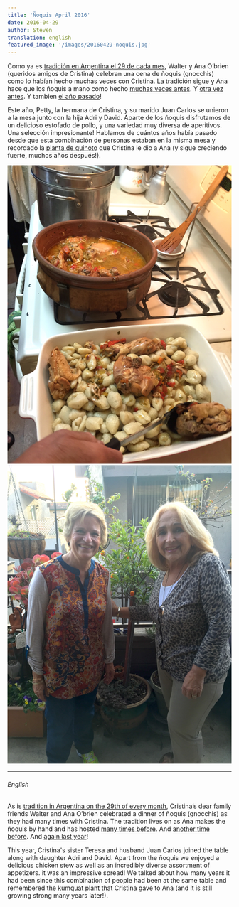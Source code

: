 ```yaml
---
title: 'Ñoquis April 2016'
date: 2016-04-29 
author: Steven
translation: english
featured_image: '/images/20160429-noquis.jpg'
---
```



Como ya es [tradición en Argentina el 29 de cada mes](http://fromargentinawithlove.typepad.com/from_argentina_with_love/2008/02/national-oquis.html), Walter y Ana O’brien (queridos amigos de Cristina) celebran una cena de ñoquis (gnocchis) como lo habían hecho muchas veces con Cristina. La tradición sigue y Ana hace que los ñoquis a mano como hecho [muchas veces antes](/memorial/noquis201309). Y [otra vez antes](memorial/noquis201306). Y tambien [el año pasado](/memorial/noquis2015)!

Este año, Petty, la hermana de Cristina, y su marido Juan Carlos se unieron a la mesa junto con la hija Adri y David. Aparte de los ñoquis disfrutamos de un delicioso estofado de pollo, y una variedad muy diversa de aperitivos. Una selección impresionante! Hablamos de cuántos años había pasado desde que esta combinación de personas estaban en la misma mesa y recordado la [planta de quinoto](/memorial/kumquat) que Cristina le dio a Ana (y sigue creciendo fuerte, muchos años después!).


<div class="gallery" data-columns="1">
	<img src="/images/20160429-noquis.jpg">
	<img src="/images/20160429-kumquat.jpg">
</div>


---

###### English


As is [tradition in Argentina on the 29th of every month](http://fromargentinawithlove.typepad.com/from_argentina_with_love/2008/02/national-oquis.html), Cristina’s dear family friends Walter and Ana O’brien celebrated a dinner of ñoquis (gnocchis) as they had many times with Cristina. The tradition lives on as Ana makes the ñoquis by hand and has hosted [many times before](/memorial/noquis201309). And [another time before](/memorial/noquis201306). And [again last year](/memorial/noquis2015)!

This year, Cristina's sister Teresa and husband Juan Carlos joined the table along with daughter Adri and David. Apart from the ñoquis we enjoyed a delicious chicken stew as well as an incredibly diverse assortment of appetizers. it was an impressive spread! We talked about how many years it had been since this combination of people had been at the same table and remembered the [kumquat plant](/memorial/kumquat) that Cristina gave to Ana (and it is still growing strong many years later!).
